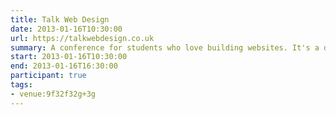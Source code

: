 ```yaml
---
title: Talk Web Design
date: 2013-01-16T10:30:00
url: https://talkwebdesign.co.uk
summary: A conference for students who love building websites. It's a day of talks on inspiration, design and web and it's free.
start: 2013-01-16T10:30:00
end: 2013-01-16T16:30:00
participant: true
tags:
- venue:9f32f32g+3g
---
```

